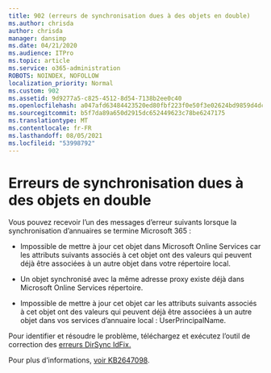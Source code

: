 ```yaml
---
title: 902 (erreurs de synchronisation dues à des objets en double)
ms.author: chrisda
author: chrisda
manager: dansimp
ms.date: 04/21/2020
ms.audience: ITPro
ms.topic: article
ms.service: o365-administration
ROBOTS: NOINDEX, NOFOLLOW
localization_priority: Normal
ms.custom: 902
ms.assetid: 9d9277a5-c825-4512-8d54-7138b2ee0c40
ms.openlocfilehash: a047afd63484423520ed80fbf223f0e50f3e02624bd9859d4dcbbd94cf23143f
ms.sourcegitcommit: b5f7da89a650d2915dc652449623c78be6247175
ms.translationtype: MT
ms.contentlocale: fr-FR
ms.lasthandoff: 08/05/2021
ms.locfileid: "53998792"
---
```

# <a name="sync-errors-due-to-duplicate-objects"></a>Erreurs de synchronisation dues à des objets en double

Vous pouvez recevoir l’un des messages d’erreur suivants lorsque la synchronisation d’annuaires se termine Microsoft 365 :

- Impossible de mettre à jour cet objet dans Microsoft Online Services car les attributs suivants associés à cet objet ont des valeurs qui peuvent déjà être associées à un autre objet dans votre répertoire local.

- Un objet synchronisé avec la même adresse proxy existe déjà dans Microsoft Online Services répertoire.

- Impossible de mettre à jour cet objet car les attributs suivants associés à cet objet ont des valeurs qui peuvent déjà être associées à un autre objet dans vos services d’annuaire local : UserPrincipalName.

Pour identifier et résoudre le problème, téléchargez et exécutez l’outil de correction des [erreurs DirSync IdFix.](https://github.com/Microsoft/idfix)

Pour plus d’informations, [voir KB2647098](https://support.microsoft.com/help/2647098/duplicate-or-invalid-attributes-prevent-directory-synchronization-in-o).
